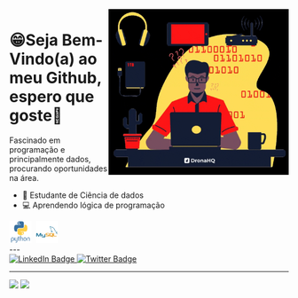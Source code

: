 <img src=  "giphy (2).gif" width=  "325px" align="right">

# 😁Seja Bem-Vindo(a) ao meu Github, espero que goste🫰
Fascinado em programação e principalmente dados, procurando oportunidades na área.
- 🎲 Estudante de Ciência de dados
- 💻 Aprendendo lógica de programação
<!-- 👨‍💻 Aprendendo Back End -->
<div>
  <img src="https://github.com/devicons/devicon/blob/master/icons/python/python-original-wordmark.svg" title="Python" alt="Python" width="40" height="40"/>&nbsp;
  <img src="https://github.com/devicons/devicon/blob/master/icons/mysql/mysql-original-wordmark.svg" title="MySQL" alt="MySQl" width="40" height="40"/>&nbsp;
</div>
---
<div id="badges">
  <a href = "https://www.linkedin.com/in/rafael-praxedes-zorzo-78a64a184/">
    <img src="https://img.shields.io/badge/LinkedIn-blue?style=for-the-badge&logo=linkedin&logoColor=white" alt="LinkedIn Badge"/>
  </a>
  <a href="">
  <img src="https://img.shields.io/badge/Twitter-blue?style=for-the-badge&logo=twitter&logoColor=white" alt="Twitter Badge"/>
  </a>
</div>

---
<div align = "left">
<img height = "200em" src="https://github-readme-stats.vercel.app/api/top-langs/?username=RafaelZorzo&show_icons=true&theme=bear&count_private=true"/>
<img height = "200em" src="https://github-readme-stats.vercel.app/api?username=RafaelZorzo&show_icons=true&show_icons=true&theme=bear&count_private=true" />
</div>
